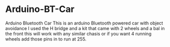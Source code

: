 # Arduino-BT-Car
Arduino Bluetooth Car
This is an arduino Bluetooth powered car with object avoidance I used the H bridge and a kit that came with 2 wheels and a bal in the front this will work with any similar chasis or if you want 4 running wheels add those pins in to run at 255.
